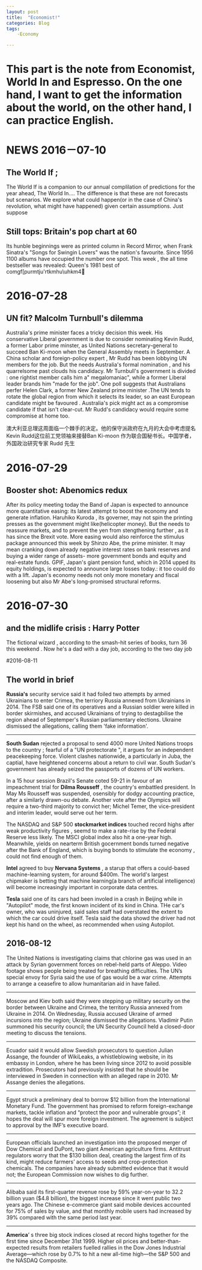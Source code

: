 ```yaml
---
layout: post
title:  "Economist!"
categories: Blog
tags: 
    -Economy  

---
```


# This part is the note from Economist, World In and Espresso. On the one hand, I want to get the information about the world, on the other hand, I can practice English.
 
# NEWS 2016－07-10

## The World If ;

The World If is a companion to our annual complilation of predictions for the year ahead, The World In.... The difference is that these are not forecasts but scenarios.
We explore what could happen(or in the case of China's revolution, what might have happened) given certain assumptions. Just suppose


## Still tops: Britain's pop chart at 60

Its hunble beginnings were as printed column in Record Mirror, when Frank Sinatra's "Songs for Swingin Lovers" was the nation's favourite. Since 1956 1100 albums have occupied the number one spot. This week , the all time bestseller was revealed: Queen's 1981 best of comgf[purmtju'rtkmhu\uhkm4

# 2016-07-28

## UN fit? Malcolm Turnbull's dilemma

Australia's prime minister faces a tricky decision this week. His conservative Liberal government is due to consider nominating Kevin Rudd, a former Labor prime minster, as United Nations secretary-general to succeed Ban Ki-moon when the General Assembly meets in September. A China scholar and foreign-policy expert , Mr Rudd has been lobbying UN members for the job. But the needs Australia's formal nomination , and his quarrelsome past clouds his candidacy. Mr Turnbull's government is divided : one rightist member calls him a" megalomaniac", while a former Liberal leader brands him "made for the job". One poll suggests that Australians perfer Helen Clark, a former New Zealand prime minister .The UN tends to rotate the global region from which it selects its leader, so an east European candidate might be favoured . Australia's pick might act as a compromise candidate if that isn't clear-cut. Mr Rudd's candidacy would require some compromise at home too. 

澳大利亚总理这周面临一个棘手的决定。他的保守派政府在九月的大会中考虑提名Kevin Rudd这位前工党领袖来接替Ban Ki-moon 作为联合国秘书长。中国学者，外国政治研究专家 Rudd 先生


# 2016-07-29

## Booster shot: Abenomics redux 

After its policy meeting today the Band of Japan is expected to announce more quantitative easing: its latest attempt to boost the economy and generate inflation. Haruhiko Kuroda , its governer, may not spin the printing presses as the government might like(helicopter money). But the needs to reassure markets, and to prevent the yen from stengthening further , as it has since the Brexit vote. 
More easing would also reinforce the stimulus package announced this week by Shinzo Abe, the prime minister. It may mean cranking down already negative interest rates on bank reserves and buying a wider range of assets- more government bonds and equity and real-estate funds. GPIF, Japan's giant pension fund, which in 2014 upped its equity holdings, is expected to announce large losses today.: it too could do with a lift. Japan's economy needs not only more monetary and fiscal loosening but also Mr Abe's long-promised structural reforms.


# 2016-07-30

## and the midlife crisis : Harry Potter 

The fictional wizard , according to the smash-hit series of books, turn  36 this weekend . Now he's a dad with a day job, according to the two day job


#2016-08-11

## The world in brief 

**Russia's** security service said it had foiled two attempts by armed Ukrainians to enter Crimea, the terriory Russia annexed from Ukrainians in 2014. The FSB said one of its operatives and a Russian soldier were killed in border skirmishes, and accused Ukrainians of trying to destagbilise the region ahead of Septemper's Russian parliamentary elections. Ukraine dismissed the allegations, calling them 'fake information'. 

---------------------------------------------------------------------------------

**South Sudan** rejected a proposal to send 4000 more United Nations troops to the country ; fearful of a "UN protectorate ", it argues for an independent peacekeeping force. Violent clashes nationwide, a particularly in Juba, the captial, have heightened concerns about a return to civil war. South Sudan's government has already seized the passports of dozens of UN workers.


In a 15 hour session Brazil's Senate coted 59-21 in favour of an impeachment trial for **Dilma Rousseff** , the country's embattled president. In May Ms Rousseff was suspended, osensibly for dodgy accounting practice, after a similarly drawn-ou debate. Another vote after the Olympics will require a two-third majority to convict her; Michel Temer, the vice-president and interim leader, would serve out her term.

The NASDAQ and S&P 500 **stockmarket indices** touched record highs after weak productivity figures , seemd to make a rate-rise by the Federal Reserve less likely. The MSCI global index also hit a one-year high. Meanwhile, yields on nearterm British gocernment bonds turned negative after the Bank of England, which is buying bonds to stimulate the economy , could not find enough of them.


**Intel** agreed to buy **Nervana Systems** , a starup that offers a could-based  machine-learning system, for around $400m. The world's largest chipmaker is betting that machine learning(a branch of artificial intelligence) will become increasingly important in corporate data centres.

**Tesla** said one of its cars had been involed in a crash in Beijing while in "Autopilot" mode, the first known incident of its kind in China. THe car's owner, who was uninjured, said sales staff had overstated the extent to which the car could drive itself. Tesla said the data showd the driver had not kept his hand on the wheel, as recommended when using Autopilot. 


## 2016-08-12

The United Nations is investigating claims that chlorine gas was used in an attack by Syrian government forces on rebel-held parts of Aleppo. Video footage shows people being treated for breathing difficulties. The UN’s special envoy for Syria said the use of gas would be a war crime. Attempts to arrange a ceasefire to allow humanitarian aid in have failed.

---------------------------

Moscow and Kiev both said they were stepping up military security on the border between Ukraine and Crimea, the territory Russia annexed from Ukraine in 2014. On Wednesday, Russia accused Ukraine of armed incursions into the region; Ukraine dismissed the allegations. Vladimir Putin summoned his security council; the UN Security Council held a closed-door meeting to discuss the tensions.

----------------------

Ecuador said it would allow Swedish prosecutors to question Julian Assange, the founder of WikiLeaks, a whistleblowing website, in its embassy in London, where he has been living since 2012 to avoid possible extradition. Prosecutors had previously insisted that he should be interviewed in Sweden in connection with an alleged rape in 2010. Mr Assange denies the allegations.

-------------------------

Egypt struck a preliminary deal to borrow $12 billion from the International Monetary Fund. The government has promised to reform foreign-exchange markets, tackle inflation and “protect the poor and vulnerable groups”; it hopes the deal will spur more foreign investment. The agreement is subject to approval by the IMF’s executive board.

------------------------

European officials launched an investigation into the proposed merger of Dow Chemical and DuPont, two giant American agriculture firms. Antitrust regulators worry that the $130 billion deal, creating the largest firm of its kind, might reduce farmers’ access to seeds and crop-protection chemicals. The companies have already submitted evidence that it would not; the European Commission now wishes to dig further.

------------------------

Alibaba said its first-quarter revenue rose by 59% year-on-year to 32.2 billion yuan ($4.8 billion), the biggest increase since it went public two years ago. The Chinese e-commerce giant said mobile devices accounted for 75% of sales by value, and that monthly mobile users had increased by 39% compared with the same period last year.

--------------------------

**America**’ s three big stock indices closed at record highs together for the first time since December 31st 1999. Higher oil prices and better-than-expected results from retailers fuelled rallies in the Dow Jones Industrial Average—which rose by 0.7% to hit a new all-time high—the S&P 500 and the NASDAQ Composite.


